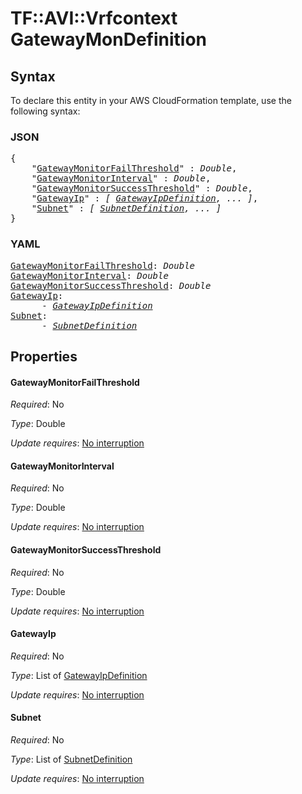 # TF::AVI::Vrfcontext GatewayMonDefinition

## Syntax

To declare this entity in your AWS CloudFormation template, use the following syntax:

### JSON

<pre>
{
    "<a href="#gatewaymonitorfailthreshold" title="GatewayMonitorFailThreshold">GatewayMonitorFailThreshold</a>" : <i>Double</i>,
    "<a href="#gatewaymonitorinterval" title="GatewayMonitorInterval">GatewayMonitorInterval</a>" : <i>Double</i>,
    "<a href="#gatewaymonitorsuccessthreshold" title="GatewayMonitorSuccessThreshold">GatewayMonitorSuccessThreshold</a>" : <i>Double</i>,
    "<a href="#gatewayip" title="GatewayIp">GatewayIp</a>" : <i>[ <a href="gatewayipdefinition.md">GatewayIpDefinition</a>, ... ]</i>,
    "<a href="#subnet" title="Subnet">Subnet</a>" : <i>[ <a href="subnetdefinition.md">SubnetDefinition</a>, ... ]</i>
}
</pre>

### YAML

<pre>
<a href="#gatewaymonitorfailthreshold" title="GatewayMonitorFailThreshold">GatewayMonitorFailThreshold</a>: <i>Double</i>
<a href="#gatewaymonitorinterval" title="GatewayMonitorInterval">GatewayMonitorInterval</a>: <i>Double</i>
<a href="#gatewaymonitorsuccessthreshold" title="GatewayMonitorSuccessThreshold">GatewayMonitorSuccessThreshold</a>: <i>Double</i>
<a href="#gatewayip" title="GatewayIp">GatewayIp</a>: <i>
      - <a href="gatewayipdefinition.md">GatewayIpDefinition</a></i>
<a href="#subnet" title="Subnet">Subnet</a>: <i>
      - <a href="subnetdefinition.md">SubnetDefinition</a></i>
</pre>

## Properties

#### GatewayMonitorFailThreshold

_Required_: No

_Type_: Double

_Update requires_: [No interruption](https://docs.aws.amazon.com/AWSCloudFormation/latest/UserGuide/using-cfn-updating-stacks-update-behaviors.html#update-no-interrupt)

#### GatewayMonitorInterval

_Required_: No

_Type_: Double

_Update requires_: [No interruption](https://docs.aws.amazon.com/AWSCloudFormation/latest/UserGuide/using-cfn-updating-stacks-update-behaviors.html#update-no-interrupt)

#### GatewayMonitorSuccessThreshold

_Required_: No

_Type_: Double

_Update requires_: [No interruption](https://docs.aws.amazon.com/AWSCloudFormation/latest/UserGuide/using-cfn-updating-stacks-update-behaviors.html#update-no-interrupt)

#### GatewayIp

_Required_: No

_Type_: List of <a href="gatewayipdefinition.md">GatewayIpDefinition</a>

_Update requires_: [No interruption](https://docs.aws.amazon.com/AWSCloudFormation/latest/UserGuide/using-cfn-updating-stacks-update-behaviors.html#update-no-interrupt)

#### Subnet

_Required_: No

_Type_: List of <a href="subnetdefinition.md">SubnetDefinition</a>

_Update requires_: [No interruption](https://docs.aws.amazon.com/AWSCloudFormation/latest/UserGuide/using-cfn-updating-stacks-update-behaviors.html#update-no-interrupt)

